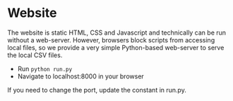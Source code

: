 # Website

The website is static HTML, CSS and Javascript and technically can be run without a web-server. However, browsers block scripts from accessing local files, so we provide a very simple Python-based web-server to serve the local CSV files. 

- Run `python run.py`
- Navigate to localhost:8000 in your browser

If you need to change the port, update the constant in run.py.
